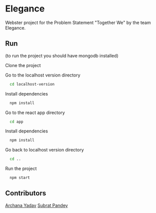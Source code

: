 
# Elegance

Webster project for the Problem Statement "Together We" by the team Elegance.


## Run
(to run the project you should have mongodb installed)

Clone the project

Go to the localhost version directory

```bash
  cd localhost-version
```

Install dependencies

```bash
  npm install
```

Go to the react app directory

```bash
  cd app
```

Install dependencies

```bash
  npm install
```

Go back to localhost version directory

```bash
  cd ..
```
Run the project

```bash
  npm start
```

## Contributors

[Archana Yadav](https://github.com/ArchanaY1203)
[Subrat Pandey](https://github.com/badsubrat)